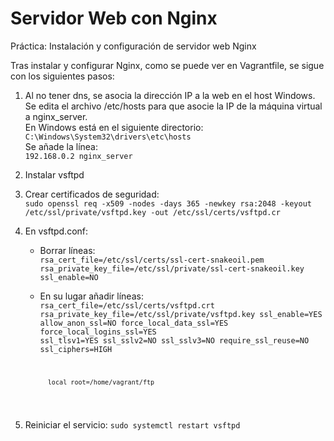 # Servidor Web con Nginx
 Práctica: Instalación y configuración de servidor web Nginx

Tras instalar y configurar Nginx, como se puede ver en Vagrantfile, se sigue con los siguientes pasos:

1. Al no tener dns, se asocia la dirección IP a la web en el host Windows.  
    Se edita el archivo /etc/hosts para que asocie la IP de la máquina virtual a nginx_server.  
    En Windows está en el siguiente directorio:  
    `C:\Windows\System32\drivers\etc\hosts`  
    Se añade la línea:  
    `192.168.0.2 nginx_server`  

2. Instalar vsftpd

3. Crear certificados de seguridad:  
    `sudo openssl req -x509 -nodes -days 365 -newkey rsa:2048 -keyout /etc/ssl/private/vsftpd.key -out /etc/ssl/certs/vsftpd.cr`

4. En vsftpd.conf:
    - Borrar líneas:
        <code>
            rsa_cert_file=/etc/ssl/certs/ssl-cert-snakeoil.pem
            rsa_private_key_file=/etc/ssl/private/ssl-cert-snakeoil.key
            ssl_enable=NO
        </code>
    - En su lugar añadir líneas:
        <code>
            rsa_cert_file=/etc/ssl/certs/vsftpd.crt
            rsa_private_key_file=/etc/ssl/private/vsftpd.key
            ssl_enable=YES
            allow_anon_ssl=NO
            force_local_data_ssl=YES
            force_local_logins_ssl=YES
            ssl_tlsv1=YES
            ssl_sslv2=NO
            ssl_sslv3=NO
            require_ssl_reuse=NO
            ssl_ciphers=HIGH

            local_root=/home/vagrant/ftp
        </code>

5. Reiniciar el servicio:
    `sudo systemctl restart vsftpd`